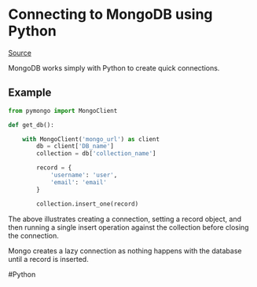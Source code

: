 # Connecting to MongoDB using Python

[Source](https://www.mongodb.com/languages/python)

MongoDB works simply with Python to create quick connections. 

## Example

```python
from pymongo import MongoClient

def get_db():

    with MongoClient('mongo_url') as client
        db = client['DB_name']
        collection = db['collection_name']

        record = {
            'username': 'user',
            'email': 'email'
        }

        collection.insert_one(record)
```

The above illustrates creating a connection, setting a record object, and then running a single insert operation against the collection before closing the connection.

Mongo creates a lazy connection as nothing happens with the database until a record is inserted. 

#Python